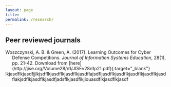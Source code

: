 ```yaml
---
layout: page
title:
permalink: /research/
---
```


<h2>Peer reviewed journals</h2>
<div class="hanging-indent">Woszczynski, A. B. & Green, A. (2017). Learning Outcomes for Cyber Defense Competitions. <i>Journal of Information Systems Education</i>, 28(1), pp. 21-42.
Download from [here](http://jise.org/Volume28/n1/JISEv28n1p21.pdf){:target="_blank"} </div>

<div class="hanging-indent">lkjasdflkjasdfjjlkjsdflkjasdflkjasdflkjasdflajsdfljasdflkjasdflkjasdflkjasdflkjasdflakjsdflkjasdflkjasdfjadsflkjasdflkjiouasdflkjasdflkjasdf</div>

